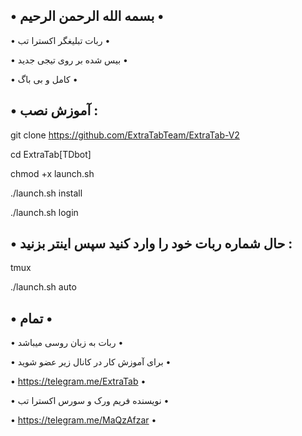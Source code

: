 • بسمه الله الرحمن الرحیم •
-------------------------------------------------------------------------

• ربات تبلیغگر اکسترا تب •

• بیس شده بر روی تیجی جدید •

• کامل و بی باگ •


• آموزش نصب :
-------------------------------------------------------------------------------

git clone https://github.com/ExtraTabTeam/ExtraTab-V2
 
 
cd ExtraTab[TDbot]


chmod +x launch.sh


./launch.sh install


./launch.sh login


• حال شماره ربات خود را وارد کنید سپس اینتر بزنید :
 ----------------------------------------------------------------------
 
tmux


./launch.sh auto


• تمام •
----------------------------------------------------
• ربات به زبان روسی میباشد •

• برای آموزش کار در کانال زیر عضو شوید •

• https://telegram.me/ExtraTab •

• نویسنده فریم ورک و سورس اکسترا تب •

• https://telegram.me/MaQzAfzar •

